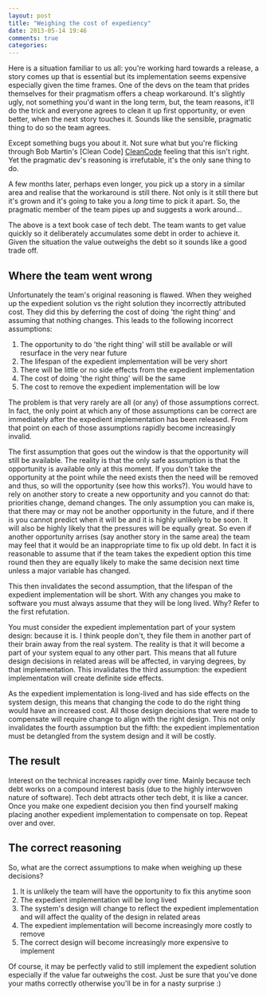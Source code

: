 ```yaml
---
layout: post
title: "Weighing the cost of expediency"
date: 2013-05-14 19:46
comments: true
categories: 
---
```


Here is a situation familiar to us all: you're working hard towards a release, a story comes up that is essential but its implementation seems expensive especially given the time frames.  One of the devs on the team that prides themselves for their pragmatism offers a cheap workaround.  It's slightly ugly, not something you'd want in the long term, but, the team reasons, it'll do the trick and everyone agrees to clean it up first opportunity, or even better, when the next story touches it.  Sounds like the sensible, pragmatic thing to do so the team agrees.

Except something bugs you about it.  Not sure what but you're flicking through Bob Martin's [Clean Code] [CleanCode] feeling that this isn't right.  Yet the pragmatic dev's reasoning is irrefutable, it's the only sane thing to do. 

A few months later, perhaps even longer, you pick up a story in a similar area and realise that the workaround is still there.  Not only is it still there but it's grown and it's going to take you a _long_ time to pick it apart.  So, the pragmatic member of the team pipes up and suggests a work around…

The above is a text book case of tech debt.  The team wants to get value quickly so it deliberately accumulates some debt in order to achieve it.  Given the situation the value outweighs the debt so it sounds like a good trade off.

## Where the team went wrong
Unfortunately the team's original reasoning is flawed.  When they weighed up the expedient solution vs the right solution they incorrectly attributed cost.  They did this by deferring the cost of doing 'the right thing' and assuming that nothing changes.  This leads to the following incorrect assumptions:

1. The opportunity to do 'the right thing' will still be available or will resurface in the very near future
1. The lifespan of the expedient implementation will be very short
1. There will be little or no side effects from the expedient implementation
1. The cost of doing 'the right thing' will be the same
1. The cost to remove the expedient implementation will be low


The problem is that very rarely are all (or any) of those assumptions correct.  In fact, the only point at which any of those assumptions can be correct are immediately after the expedient implementation has been released.  From that point on each of those assumptions rapidly become increasingly invalid.

The first assumption that goes out the window is that the opportunity will still be available.  The reality is that the only safe assumption is that the opportunity is available only at this moment.  If you don't take the opportunity at the point while the need exists then the need will be removed and thus, so will the opportunity (see how this works?).  You would have to rely on another story to create a new opportunity and you cannot do that: priorities change, demand changes.  The only assumption you can make is, that there may or may not be another opportunity in the future, and if there is you cannot predict when it will be and it is highly unlikely to be soon.  It will also be highly likely that the pressures will be equally great. So even if another opportunity arrises (say another story in the same area) the team may feel that it would be an inappropriate time to fix up old debt.  In fact it is reasonable to assume that if the team takes the expedient option this time round then they are equally likely to make the same decision next time unless a major variable has changed.

This then invalidates the second assumption, that the lifespan of the expedient implementation will be short.  With any changes you make to software you must always assume that they will be long lived.  Why?  Refer to the first refutation.

You must consider the expedient implementation part of your system design: because it is.  I think people don't, they file them in another part of their brain away from the real system.  The reality is that it will become a part of your system equal to any other part.  This means that all future design decisions in related areas will be affected, in varying degrees, by that implementation.  This invalidates the third assumption: the expedient implementation will create definite side effects.

As the expedient implementation is long-lived and has side effects on the system design, this means that changing the code to do the right thing would have an increased cost.  All those design decisions that were made to compensate will require change to align with the right design.  This not only invalidates the fourth assumption but the fifth: the expedient implementation must be detangled from the system design and it will be costly.

## The result
Interest on the technical increases rapidly over time.  Mainly because tech debt works on a compound interest basis (due to the highly interwoven nature of software).  Tech debt attracts other tech debt, it is like a cancer.  Once you make one expedient decision you then find yourself making placing another expedient implementation to compensate on top.  Repeat over and over.

## The correct reasoning
So, what are the correct assumptions to make when weighing up these decisions?

1. It is unlikely the team will have the opportunity to fix this anytime soon
1. The expedient implementation will be long lived
1. The system's design will change to reflect the expedient implementation and will affect the quality of the design in related areas
1. The expedient implementation will become increasingly more costly to remove
1. The correct design will become increasingly more expensive to implement

Of course, it may be perfectly valid to still implement the expedient solution especially if the value far outweighs the cost.  Just be sure that you've done your maths correctly otherwise you'll be in for a nasty surprise :)

[CleanCode]: http://www.e-reading-lib.org/bookreader.php/134601/Clean_Code_-_A_Handbook_of_Agile_Software_Craftsmanship.pdf